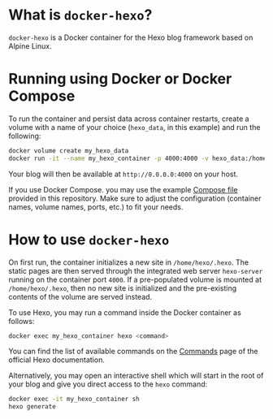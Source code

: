 # What is `docker-hexo`?

`docker-hexo` is a Docker container for the Hexo blog framework based on Alpine Linux.

# Running using Docker or Docker Compose

To run the container and persist data across container restarts, create a volume with a name of your choice (`hexo_data`, in this example) and run the following:

```bash
docker volume create my_hexo_data
docker run -it --name my_hexo_container -p 4000:4000 -v hexo_data:/home/hexo/.hexo taskbjorn/hexo
```

Your blog will then be available at `http://0.0.0.0:4000` on your host.

If you use Docker Compose. you may use the example [Compose file](https://git.dsme.cc/taskbjorn/docker-hexo/compose/docker-compose.yml) provided in this repository. Make sure to adjust the configuration (container names, volume names, ports, etc.) to fit your needs.

# How to use `docker-hexo`

On first run, the container initializes a new site in `/home/hexo/.hexo`. The static pages are then served through the integrated web server `hexo-server` running on the container port `4000`. If a pre-populated volume is mounted at `/home/hexo/.hexo`, then no new site is initialized and the pre-existing contents of the volume are served instead.

To use Hexo, you may run a command inside the Docker container as follows:

```bash
docker exec my_hexo_container hexo <command>
```

You can find the list of available commands on the [Commands](https://hexo.io/docs/commands.html) page of the official Hexo documentation.

Alternatively, you may open an interactive shell which will start in the root of your blog and give you direct access to the `hexo` command:

```bash
docker exec -it my_hexo_container sh
hexo generate
```
